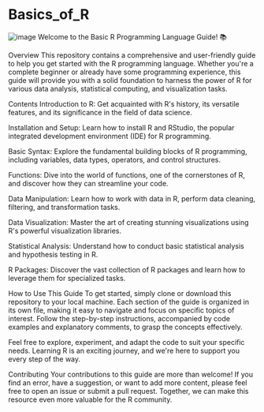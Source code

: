 
# Basics_of_R
![image](https://github.com/Gauravsingh-work/Basics_of_R/assets/101575355/673cca79-027f-49df-ac07-b6912e907a24)
Welcome to the Basic R Programming Language Guide! 📚

Overview
This repository contains a comprehensive and user-friendly guide to help you get started with the R programming language. Whether you're a complete beginner or already have some programming experience, this guide will provide you with a solid foundation to harness the power of R for various data analysis, statistical computing, and visualization tasks.

Contents
Introduction to R: Get acquainted with R's history, its versatile features, and its significance in the field of data science.

Installation and Setup: Learn how to install R and RStudio, the popular integrated development environment (IDE) for R programming.

Basic Syntax: Explore the fundamental building blocks of R programming, including variables, data types, operators, and control structures.

Functions: Dive into the world of functions, one of the cornerstones of R, and discover how they can streamline your code.

Data Manipulation: Learn how to work with data in R, perform data cleaning, filtering, and transformation tasks.

Data Visualization: Master the art of creating stunning visualizations using R's powerful visualization libraries.

Statistical Analysis: Understand how to conduct basic statistical analysis and hypothesis testing in R.

R Packages: Discover the vast collection of R packages and learn how to leverage them for specialized tasks.

How to Use This Guide
To get started, simply clone or download this repository to your local machine. Each section of the guide is organized in its own file, making it easy to navigate and focus on specific topics of interest. Follow the step-by-step instructions, accompanied by code examples and explanatory comments, to grasp the concepts effectively.

Feel free to explore, experiment, and adapt the code to suit your specific needs. Learning R is an exciting journey, and we're here to support you every step of the way.

Contributing
Your contributions to this guide are more than welcome! If you find an error, have a suggestion, or want to add more content, please feel free to open an issue or submit a pull request. Together, we can make this resource even more valuable for the R community.

